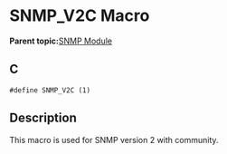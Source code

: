 # SNMP\_V2C Macro

**Parent topic:**[SNMP Module](GUID-7764E81C-8FC9-4B3E-8830-255BDE678AA0.md)

## C

```
#define SNMP_V2C (1)
```

## Description

This macro is used for SNMP version 2 with community.

